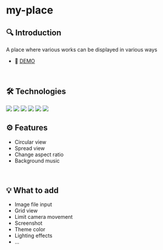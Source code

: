 # my-place
## 🔍 Introduction
A place where various works can be displayed in various ways
- 🔗 [DEMO](https://my-place-psi.vercel.app/)
<br />

## 🛠 Technologies
<img src="https://img.shields.io/badge/React-20232a?style=for-the-badge&logo=React&logoColor=61DAFB">
<img src="https://img.shields.io/badge/TypeScript-3178C6?style=for-the-badge&logo=TypeScript&logoColor=ffffff">
<img src="https://img.shields.io/badge/Redux-764ABC?style=for-the-badge&logo=Redux&logoColor=ffffff">
<img src="https://img.shields.io/badge/Three.js-ffffff?style=for-the-badge&logo=Three.js&logoColor=000000">
<img src="https://img.shields.io/badge/Framer Motion-0055FF?style=for-the-badge&logo=Framer&logoColor=ffffff">
<img src="https://img.shields.io/badge/Styled Components-DB7093?style=for-the-badge&logo=styled-components&logoColor=ffffff">
<br />

## ⚙ Features
- Circular view
- Spread view
- Change aspect ratio
- Background music
<br />

## 💡 What to add
- Image file input
- Grid view
- Limit camera movement
- Screenshot
- Theme color
- Lighting effects
- ...
